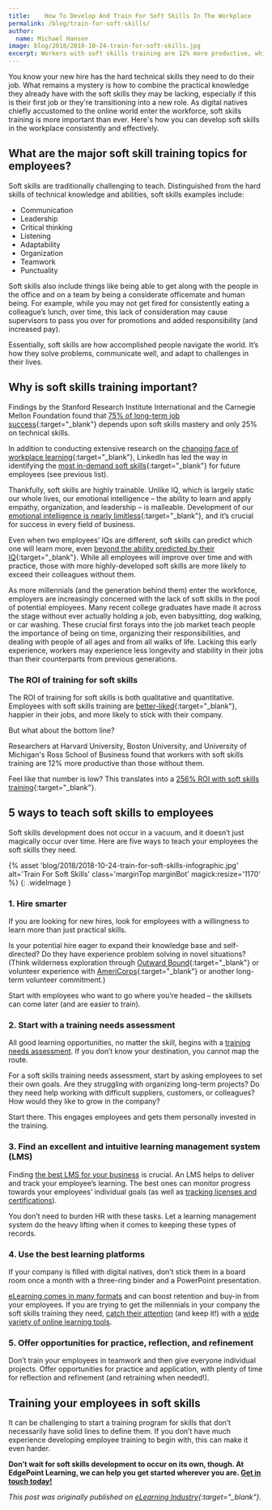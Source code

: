 ```yaml
---
title:    How To Develop And Train For Soft Skills In The Workplace
permalink: /blog/train-for-soft-skills/
author:
  name: Michael Hansen
image: blog/2018/2018-10-24-train-for-soft-skills.jpg
excerpt: Workers with soft skills training are 12% more productive, which translates into a 256% ROI. Here's how to develop soft skills in the workplace effectively.
---
```


You know your new hire has the hard technical skills they need to do their job. What remains a mystery is how to combine the practical knowledge they already have with the soft skills they may be lacking, especially if this is their first job or they're transitioning into a new role. As digital natives chiefly accustomed to the online world enter the workforce, soft skills training is more important than ever. Here's how you can develop soft skills in the workplace consistently and effectively.

## What are the major soft skill training topics for employees?

Soft skills are traditionally challenging to teach. Distinguished from the hard skills of technical knowledge and abilities, soft skills examples include:

* Communication
* Leadership
* Critical thinking
* Listening
* Adaptability
* Organization
* Teamwork
* Punctuality

Soft skills also include things like being able to get along with the people in the office and on a team by being a considerate officemate and human being. For example, while you may not get fired for consistently eating a colleague’s lunch, over time, this lack of consideration may cause supervisors to pass you over for promotions and added responsibility (and increased pay).

Essentially, soft skills are how accomplished people navigate the world. It’s how they solve problems, communicate well, and adapt to challenges in their lives.

## Why is soft skills training important?

Findings by the Stanford Research Institute International and the Carnegie Mellon Foundation found that [75% of long-term job success](https://www.amanet.org/training/articles/the-hard-truth-about-soft-skills.aspx){:target="_blank"} depends upon soft skills mastery and only 25% on technical skills.

In addition to conducting extensive research on the [changing face of workplace learning](https://learning.linkedin.com/content/dam/me/learning/en-us/pdfs/linkedin-learning-workplace-learning-report-2018.pdf){:target="_blank"}, LinkedIn has led the way in identifying the [most in-demand soft skills](https://business.linkedin.com/talent-solutions/blog/trends-and-research/2016/most-indemand-soft-skills){:target="_blank"} for future employees (see previous list).

Thankfully, soft skills are highly trainable. Unlike IQ, which is largely static our whole lives, our emotional intelligence – the ability to learn and apply empathy, organization, and leadership – is malleable. Development of our [emotional intelligence is nearly limitless](https://hbr.org/2013/05/can-you-really-improve-your-em){:target="_blank"}, and it’s crucial for success in every field of business.

Even when two employees’ IQs are different, soft skills can predict which one will learn more, even [beyond the ability predicted by their IQ](http://journals.sagepub.com/doi/abs/10.1177/0956797614535810){:target="_blank"}. While all employees will improve over time and with practice, those with more highly-developed soft skills are more likely to exceed their colleagues without them.

As more millennials (and the generation behind them) enter the workforce, employers are increasingly concerned with the lack of soft skills in the pool of potential employees.  Many recent college graduates have made it across the stage without ever actually holding a job, even babysitting, dog walking, or car washing. These crucial first forays into the job market teach people the importance of being on time, organizing their responsibilities, and dealing with people of all ages and from all walks of life. Lacking this early experience, workers may experience less longevity and stability in their jobs than their counterparts from previous generations.

### The ROI of training for soft skills

The ROI of training for soft skills is both qualitative and quantitative. Employees with soft skills training are [better-liked](https://fosteredu.pennfoster.edu/the-roi-of-soft-skills-training-is-probably-more-than-you-think){:target="_blank"}, happier in their jobs, and more likely to stick with their company.

But what about the bottom line?

Researchers at Harvard University, Boston University, and University of Michigan's Ross School of Business found that workers with soft skills training are 12% more productive than those without them.

Feel like that number is low? This translates into a [256% ROI with soft skills training](https://michiganross.umich.edu/rtia-articles/soft-skills-training-boosts-productivity){:target="_blank"}.

## 5 ways to teach soft skills to employees
Soft skills development does not occur in a vacuum, and it doesn’t just magically occur over time. Here are five ways to teach your employees the soft skills they need.

{% asset 'blog/2018/2018-10-24-train-for-soft-skills-infographic.jpg'
  alt='Train For Soft Skills'
  class='marginTop marginBot'
  magick:resize='1170' %}
{: .wideImage }

### 1. Hire smarter

If you are looking for new hires, look for employees with a willingness to learn more than just practical skills.

Is your potential hire eager to expand their knowledge base and self-directed? Do they have experience problem solving in novel situations? (Think wilderness exploration through [Outward Bound](https://www.outwardbound.org/){:target="_blank"} or volunteer experience with [AmeriCorps](https://www.nationalservice.gov/programs/americorps){:target="_blank"} or another long-term volunteer commitment.)

Start with employees who want to go where you’re headed – the skillsets can come later (and are easier to train).

### 2. Start with a training needs assessment

All good learning opportunities, no matter the skill, begins with a [training needs assessment](/blog/training-needs-analysis/). If you don’t know your destination, you cannot map the route.

For a soft skills training needs assessment, start by asking employees to set their own goals. Are they struggling with organizing long-term projects? Do they need help working with difficult suppliers, customers, or colleagues? How would they like to grow in the company?

Start there. This engages employees and gets them personally invested in the training.

### 3. Find an excellent and intuitive learning management system (LMS)

Finding [the best LMS for your business](/blog/best-lms-for-small-business/) is crucial. An LMS helps to deliver and track your employee’s learning. The best ones can monitor progress towards your employees’ individual goals (as well as [tracking licenses and certifications](/blog/how-to-keep-track-of-training/)).

You don’t need to burden HR with these tasks. Let a learning management system do the heavy lifting when it comes to keeping these types of records.

### 4. Use the best learning platforms

If your company is filled with digital natives, don’t stick them in a board room once a month with a three-ring binder and a PowerPoint presentation.

[eLearning comes in many formats](/blog/advantages-of-elearning/) and can boost retention and buy-in from your employees. If you are trying to get the millennials in your company the soft skills training they need, [catch their attention](/blog/millennial-employee-attention/) (and keep it!) with a [wide variety of online learning tools](/blog/types-of-microlearning/).

### 5. Offer opportunities for practice, reflection, and refinement

Don’t train your employees in teamwork and then give everyone individual projects.
Offer opportunities for practice and application, with plenty of time for reflection and refinement (and retraining when needed!).

## Training your employees in soft skills

It can be challenging to start a training program for skills that don’t necessarily have solid lines to define them. If you don’t have much experience developing employee training to begin with, this can make it even harder.

<strong>Don’t wait for soft skills development to occur on its own, though. At EdgePoint Learning, we can help you get started wherever you are. [Get in touch today!](/contact/)</strong>

<em>This post was originally published on [eLearning Industry](https://elearningindustry.com/soft-skills-in-the-workplace-develop-train){:target="_blank"}.</em>
